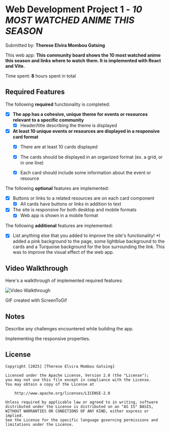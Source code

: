 # Web Development Project 1 - *10 MOST WATCHED ANIME THIS SEASON*

Submitted by: **Therese Elvira Mombou Gatsing**

This web app: **This community board shows the 10 most watched anime this season and links where to watch them. It is implemented with React and Vite.**

Time spent: **8** hours spent in total

## Required Features

The following **required** functionality is completed:

- [x] **The app has a cohesive, unique theme for events or resources relevant to a specific community**
  - [x] Header/title describing the theme is displayed
- [x] **At least 10 unique events or resources are displayed in a responsive card format**
  - [x] There are at least 10 cards displayed 
  - [x] The cards should be displayed in an organized format (ex. a grid, or in one line)
  - [x] Each card should include some information about the event or resource


The following **optional** features are implemented:

- [x] Buttons or links to a related resources are on each card component
  - [x] All cards have buttons or links in addition to text
- [x] The site is responsive for both desktop and mobile formats
  - [x] Web app is shown in a mobile format

The following **additional** features are implemented:

* [x] List anything else that you added to improve the site's functionality!
*I added a pink background to the page, some lightblue background to the cards and a Turquoise background for the box surrounding the link. This was to improve the visual effect of the web app.

## Video Walkthrough

Here's a walkthrough of implemented required features:

<img src="GIF Walkthrough.gif" title='Video Walkthrough' width='' alt='Video Walkthrough' />

<!-- Replace this with whatever GIF tool you used! -->
GIF created with ScreenToGif


## Notes

Describe any challenges encountered while building the app.

Implementing the responsive properties.

## License

    Copyright [2025] [Therese Elvira Mombou Gatsing]

    Licensed under the Apache License, Version 2.0 (the "License");
    you may not use this file except in compliance with the License.
    You may obtain a copy of the License at

        http://www.apache.org/licenses/LICENSE-2.0

    Unless required by applicable law or agreed to in writing, software
    distributed under the License is distributed on an "AS IS" BASIS,
    WITHOUT WARRANTIES OR CONDITIONS OF ANY KIND, either express or implied.
    See the License for the specific language governing permissions and
    limitations under the License.